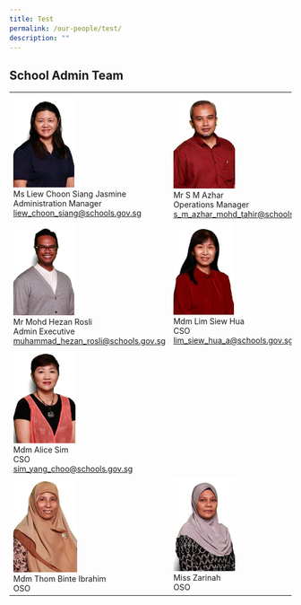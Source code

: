 ```yaml
---
title: Test
permalink: /our-people/test/
description: ""
---
```

## School Admin Team 

|                                                                                                       |                                                                                |                                                                                       |
|-------------------------------------------------------------------------------------------------------|--------------------------------------------------------------------------------|---------------------------------------------------------------------------------------|
| <img src="/images/Liew%20Choon%20Siang%20Jasmine%20Ms.jpg" style="width:40%"><br>Ms Liew Choon Siang Jasmine<br>Administration Manager<br>[liew\_choon\_siang@schools.gov.sg](mailto:liew_choon_siang@schools.gov.sg) | <img src="/images/S%20M%20Azhar%20B%20Mohamed%20Tahir%20Mr.jpg" style="width:42%"><br>Mr S M Azhar<br>Operations Manager<br>[s\_m\_azhar\_mohd\_tahir@schools.gov.sg](mailto:s_m_azhar_mohd_tahir@schools.gov.sg) | <img src="/images/Ashfar%20Badarudeen%20Mr%20copy.jpg" style="width:43%"><br>Mr Ashfar Badarudeen<br>ICT Manager<br>[ashfar\_badarudeen@schools.gov.sg](mailto:ashfar_badarudeen@schools.gov.sg)        |
| <img src="/images/Muhammad%20Hezan%20Bin%20Rosli%20Mr.jpg" style="width:40%"><br>Mr Mohd Hezan Rosli<br>Admin Executive<br>[muhammad\_hezan\_rosli@schools.gov.sg](mailto:muhammad_hezan_rosli@schools.gov.sg)                 | <img src="/images/Lim%20Siew%20Hua%20Mrs%20Koh.jpg" style="width:41%"><br>Mdm Lim Siew Hua<br>CSO<br>[lim\_siew\_hua\_a@schools.gov.sg](mailto:lim_siew_hua_a@schools.gov.sg)                 | <img src="/images/Josephine%20Cheong%20Lai%20Kheng%20Ms.jpg" style="width:41%"><br>Ms Josephine Cheong<br>CSO<br>[cheong\_lai\_kheng@schools.gov.sg](mailto:cheong_lai_kheng@schools.gov.sg)                    |
| <img src="/images/Alice%20Sim%20Yang%20Choo%20Mdm.jpg" style="width:41%"><br>Mdm Alice Sim<br>CSO<br>[sim\_yang\_choo@schools.gov.sg](mailto:sim_yang_choo@schools.gov.sg)                                | <br><br><br><br><br><br><br><br><br><br><br>                                   | <img src="/images/Siti%20Noor%20Azizah%20Bte%20Rapie%20Mdm.jpg" style="width:42%"><br>Mdm Siti Noor Azizah<br>OSO<br>[siti\_noor\_azizah\_rapie@schools.gov.sg](mailto:siti_noor_azizah_rapie@schools.gov.sg)g |
| <img src="/images/Thom%20Binte%20Ibrahim%20Mdm.jpg" style="width:42%"><br>Mdm Thom Binte Ibrahim<br>OSO                              |                       <img src="/images/Zarinah%20Binte%20Mohamed%20Ali%20Ms.jpg" style="width:42%"><br>Miss Zarinah<br>OSO                        | <img src="/images/Lek%20Ah%20Piew%20Mr.jpg" style="width:41%"><br>Mr Lek Ah Piew<br>OSO                            |







